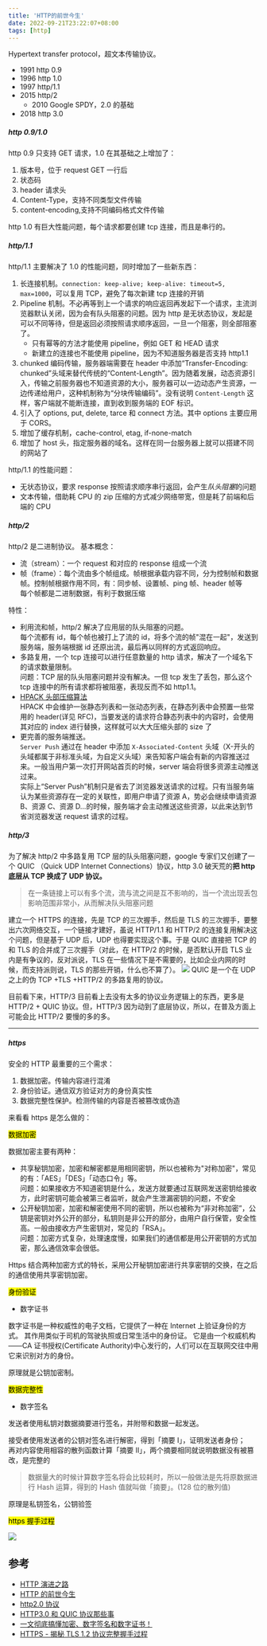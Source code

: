 ```yaml
---
title: 'HTTP的前世今生'
date: 2022-09-21T23:22:07+08:00
tags: [http]
---
```


Hypertext transfer protocol，超文本传输协议。

- 1991 http 0.9
- 1996 http 1.0
- 1997 http/1.1
- 2015 http/2
  - 2010 Google SPDY，2.0 的基础
- 2018 http 3.0

##### http 0.9/1.0

http 0.9 只支持 GET 请求，1.0 在其基础之上增加了：

1. 版本号，位于 request GET 一行后
2. 状态码
3. header 请求头
4. Content-Type，支持不同类型文件传输
5. content-encoding,支持不同编码格式文件传输

http 1.0 有巨大性能问题，每个请求都要创建 tcp 连接，而且是串行的。

##### http/1.1

http/1.1 主要解决了 1.0 的性能问题，同时增加了一些新东西：

1. 长连接机制。`connection: keep-alive; keep-alive: timeout=5, max=1000`，可以复用 TCP，避免了每次新建 tcp 连接的开销
2. Pipeline 机制。不必再等到上一个请求的响应返回再发起下一个请求，主流浏览器默认关闭，因为会有队头阻塞的问题。因为 http 是无状态协议，发起是可以不同等待，但是返回必须按照请求顺序返回，一旦一个阻塞，则全部阻塞了。
   - 只有幂等的方法才能使用 pipeline，例如 GET 和 HEAD 请求
   - 新建立的连接也不能使用 pipeline，因为不知道服务器是否支持 http1.1
3. chunked 编码传输，服务器端需要在 header 中添加“Transfer-Encoding: chunked”头域来替代传统的“Content-Length”。因为随着发展，动态资源引入，传输之前服务器也不知道资源的大小，服务器可以一边动态产生资源，一边传递给用户，这种机制称为“分块传输编码”。没有说明 `Content-Length` 这样，客户端就不能断连接，直到收到服务端的 EOF 标识。
4. 引入了 options, put, delete, tarce 和 connect 方法。其中 options 主要应用于 CORS。
5. 增加了缓存机制，cache-control, etag, if-none-match
6. 增加了 host 头，指定服务器的域名。这样在同一台服务器上就可以搭建不同的网站了

http/1.1 的性能问题：

- 无状态协议，要求 response 按照请求顺序串行返回，会产生*队头阻塞*的问题
- 文本传输，借助耗 CPU 的 zip 压缩的方式减少网络带宽，但是耗了前端和后端的 CPU

##### http/2

http/2 是二进制协议。
基本概念：

- 流（stream）：一个 request 和对应的 response 组成一个流
- 帧（frame）：每个流由多个帧组成。帧根据承载内容不同，分为控制帧和数据帧。控制帧根据作用不同，有：同步帧、设置帧、ping 帧、header 帧等  
  每个帧都是二进制数据，有利于数据压缩

特性：

- 利用流和帧，http/2 解决了应用层的队头阻塞的问题。  
  每个流都有 id，每个帧也被打上了流的 id，将多个流的帧"混在一起"，发送到服务端，服务端根据 id 还原出流，最后再以同样的方式返回响应。
- 多路复用，一个 tcp 连接可以进行任意数量的 http 请求，解决了一个域名下的请求数量限制。  
  问题：TCP 层的队头阻塞问题并没有解决。一但 tcp 发生了丢包，那么这个 tcp 连接中的所有请求都将被阻塞，表现反而不如 http1.1。
- [HPACK 头部压缩算法](https://zhuanlan.zhihu.com/p/51241802)  
  HPACK 中会维护一张静态列表和一张动态列表，在静态列表中会预置一些常用的 header(详见 RFC)，当要发送的请求符合静态列表中的内容时，会使用其对应的 index 进行替换，这样就可以大大压缩头部的 size 了
- 更完善的服务端推送。  
  `Server Push` 通过在 header 中添加 `X-Associated-Content` 头域（X-开头的头域都属于非标准头域，为自定义头域）来告知客户端会有新的内容推送过来。一般当用户第一次打开网站首页的时候，server 端会将很多资源主动推送过来。  
  实际上“Server Push”机制只是省去了浏览器发送请求的过程。只有当服务端认为某些资源存在一定的关联性，即用户申请了资源 A，势必会继续申请资源 B、资源 C、资源 D...的时候，服务端才会主动推送这些资源，以此来达到节省浏览器发送 request 请求的过程。

##### http/3

为了解决 http/2 中多路复用 TCP 层的队头阻塞问题，google 专家们又创建了一个 QUIC （Quick UDP Internet Connections）协议，http 3.0 破天荒的**把 http 底层从 TCP 换成了 UDP 协议。**

> 在一条链接上可以有多个流，流与流之间是互不影响的，当一个流出现丢包影响范围非常小，从而解决队头阻塞问题

建立一个 HTTPS 的连接，先是 TCP 的三次握手，然后是 TLS 的三次握手，要整出六次网络交互，一个链接才建好，虽说 HTTP/1.1 和 HTTP/2 的连接复用解决这个问题，但是基于 UDP 后，UDP 也得要实现这个事。于是 QUIC 直接把 TCP 的和 TLS 的合并成了三次握手（对此，在 HTTP/2 的时候，是否默认开启 TLS 业内是有争议的，反对派说，TLS 在一些情况下是不需要的，比如企业内网的时候，而支持派则说，TLS 的那些开销，什么也不算了）。
![](https://cdn.staticaly.com/gh/yokiizx/picgo@master/img/202210251606478.png)
QUIC 是一个在 UDP 之上的伪 TCP +TLS +HTTP/2 的多路复用的协议。

目前看下来，HTTP/3 目前看上去没有太多的协议业务逻辑上的东西，更多是 HTTP/2 + QUIC 协议。但，HTTP/3 因为动到了底层协议，所以，在普及方面上可能会比 HTTP/2 要慢的多的多。

---

##### https

安全的 HTTP 最重要的三个需求：

1. 数据加密。传输内容进行混淆
2. 身份验证。通信双方验证对方的身份真实性
3. 数据完整性保护。检测传输的内容是否被篡改或伪造

来看看 https 是怎么做的：

<mark>数据加密</mark>

数据加密主要有两种：

- 共享秘钥加密，加密和解密都是用相同密钥，所以也被称为"对称加密"，常见的有：「AES」「DES」「动态口令」等。  
  问题：如果接收方不知道密钥是什么，发送方就要通过互联网发送密钥给接收方，此时密钥可能会被第三者监听，就会产生泄漏密钥的问题，不安全
- 公开秘钥加密，加密和解密使用不同的密钥，所以也被称为“非对称加密”，公钥是密钥对外公开的部分，私钥则是非公开的部分，由用户自行保管，安全性高。一般由接收方产生密钥对，常见的「RSA」。  
  问题：加密方式复杂，处理速度慢，如果我们的通信都是用公开密钥的方式加密，那么通信效率会很低。

Https 结合两种加密方式的特长，采用公开秘钥加密进行共享密钥的交换，在之后的通信使用共享密钥加密。

<mark>身份验证</mark>

- 数字证书

数字证书是一种权威性的电子文档，它提供了一种在 Internet 上验证身份的方式。 其作用类似于司机的驾驶执照或日常生活中的身份证。 它是由一个权威机构——CA 证书授权(Certificate Authority)中心发行的，人们可以在互联网交往中用它来识别对方的身份。

原理就是公钥加密制。

<mark>数据完整性</mark>

- 数字签名

发送者使用私钥对数据摘要进行签名，并附带和数据一起发送。

接受者使用发送者的公钥对签名进行解密，得到「摘要 I」，证明发送者身份；  
再对内容使用相容的散列函数计算「摘要 II」，两个摘要相同就说明数据没有被篡改，是完整的

> 数据量大的时候计算数字签名将会比较耗时，所以一般做法是先将原数据进行 Hash 运算，得到的 Hash 值就叫做「摘要」。(128 位的散列值)

原理是私钥签名，公钥验签

<mark>https 握手过程</mark>

![](https://cdn.staticaly.com/gh/yokiizx/picgo@master/img/202210272237638.jpeg)

## 参考

- [HTTP 演进之路](https://www.zhihu.com/column/c_1050708448047706112)
- [HTTP 的前世今生](https://coolshell.cn/articles/19840.html)
- [http2.0 协议](https://juejin.cn/post/6844903984524705800)
- [HTTP3.0 和 QUIC 协议那些事](https://blog.csdn.net/wolfGuiDao/article/details/108729560)
- [一文彻底搞懂加密、数字签名和数字证书！](https://segmentfault.com/a/1190000024523772)
- [HTTPS - 揭秘 TLS 1.2 协议完整握手过程](https://www.51cto.com/article/698090.html)

